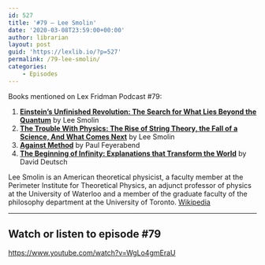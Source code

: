 ```yaml
---
id: 527
title: '#79 – Lee Smolin'
date: '2020-03-08T23:59:00+00:00'
author: librarian
layout: post
guid: 'https://lexlib.io/?p=527'
permalink: /79-lee-smolin/
categories:
    - Episodes
---
```


Books mentioned on Lex Fridman Podcast #79:

1. <b><a href="https://amzn.to/3tRYdRS" target="_blank" rel="sponsored noopener noreferrer">Einstein’s Unfinished Revolution: The Search for What Lies Beyond the Quantum</a></b> by Lee Smolin
2. <b><a href="https://amzn.to/3i0gZUA" target="_blank" rel="sponsored noopener noreferrer">The Trouble With Physics: The Rise of String Theory, the Fall of a Science, And What Comes Next</a></b> by Lee Smolin
3. <b><a href="https://amzn.to/3gr9KEM" target="_blank" rel="sponsored noopener noreferrer">Against Method</a></b> by Paul Feyerabend
4. <b><a href="https://amzn.to/3AzZxg7" target="_blank" rel="sponsored noopener noreferrer">The Beginning of Infinity: Explanations that Transform the World</a></b> by David Deutsch

<!--more-->

Lee Smolin is an American theoretical physicist, a faculty member at the Perimeter Institute for Theoretical Physics, an adjunct professor of physics at the University of Waterloo and a member of the graduate faculty of the philosophy department at the University of Toronto. [Wikipedia](https://en.wikipedia.org/wiki/Lee_Smolin)

- - - - - -

## Watch or listen to episode #79

<https://www.youtube.com/watch?v=WgLo4gmEraU>